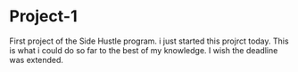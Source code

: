 # Project-1
First project of the Side Hustle program.
i just started this projrct today.
This is what i could do so far to the best of my knowledge.
I wish the deadline was extended.
